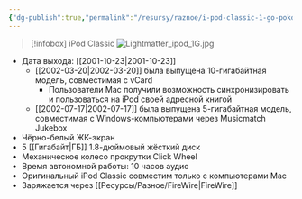 ```yaml
---
{"dg-publish":true,"permalink":"/resursy/raznoe/i-pod-classic-1-go-pokoleniya/"}
---
```


> [!infobox] iPod Classic
> ![Lightmatter_ipod_1G.jpg](/img/user/%D0%90%D1%80%D1%85%D0%B8%D0%B2/%D0%9A%D1%8D%D1%88/Lightmatter_ipod_1G.jpg)
- Дата выхода: [[2001-10-23\|2001-10-23]] 
	- [[2002-03-20\|2002-03-20]] была выпущена 10-гигабайтная модель, совместимая с vCard
		- Пользователи Mac получили возможность синхронизировать и пользоваться на iPod своей адресной книгой 
	- [[2002-07-17\|2002-07-17]] была выпущена 5-гигабайтная модель, совместимая с Windows-компьютерами через Musicmatch Jukebox
- Чёрно-белый ЖК-экран 
- 5 [[Гигабайт\|ГБ]] 1.8-дюймовый жёсткий диск 
- Механическое колесо прокрутки Click Wheel
- Время автономной работы: 10 часов аудио 
- Оригинальный iPod Classic совместим только с компьютерами Mac 
- Заряжается через [[Ресурсы/Разное/FireWire\|FireWire]]